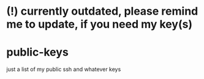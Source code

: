 # (!) currently outdated, please remind me to update, if you need my key(s)

# public-keys

just a list of my public ssh and whatever keys


